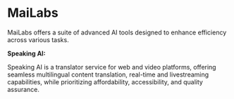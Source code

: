 # MaiLabs

MaiLabs offers a suite of advanced AI tools designed to enhance efficiency across various tasks.

**Speaking AI:**

Speaking AI is a translator service for web and video platforms, offering seamless multilingual content translation, real-time and livestreaming capabilities, while prioritizing affordability, accessibility, and quality assurance.